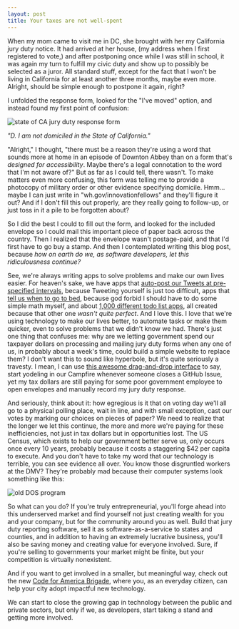 ```yaml
---
layout: post
title: Your taxes are not well-spent
---
```


When my mom came to visit me in DC, she brought with her my California jury duty notice. It had arrived at her house, (my address when I first registered to vote,) and after postponing once while I was still in school, it was again my turn to fulfill my civic duty and show up to possibly be selected as a juror. All standard stuff, except for the fact that I won't be living in California for at least another three months, maybe even more. Alright, should be simple enough to postpone it again, right?

I unfolded the response form, looked for the "I've moved" option, and instead found my first point of confusion:

![state of CA jury duty response form](http://i.imgur.com/IMhid.jpg)

*"D. I am not domiciled in the State of California."*

"Alright," I thought, "there must be a reason they're using a word that sounds more at home in an episode of Downton Abbey than on a form that's *designed for accessibility*. Maybe there's a legal connotation to the word that I'm not aware of?" But as far as I could tell, there wasn't. To make matters even more confusing, this form was telling me to provide a photocopy of military order or other evidence specifying domicile. Hmm… maybe I can just write in "wh.gov/innovationfellows" and they'll figure it out? And if I don't fill this out properly, are they really going to follow-up, or just toss in it a pile to be forgotten about?

So I did the best I could to fill out the form, and looked for the included envelope so I could mail this important piece of paper back across the country. Then I realized that the envelope wasn't postage-paid, and that I'd first have to go buy a stamp. And then I contemplated writing this blog post, because *how on earth do we, as software developers, let this ridiculousness continue?*

See, we're always writing apps to solve problems and make our own lives easier. For heaven's sake, we have apps that [auto-post our Tweets at pre-specified intervals](http://bufferapp.com), because Tweeting yourself is just too difficult, apps that [tell us when to go to bed](http://sleepyti.me/), because god forbid I should have to do some simple math myself, and about [1,000 different todo list apps](https://play.google.com/store/search?q=todo&c=apps), all created because that other one *wasn't quite perfect*. And I love this. I love that we're using technology to make our lives better, to automate tasks or make them quicker, even to solve problems that we didn't know we had. There's just one thing that confuses me: why are we letting government spend our taxpayer dollars on processing and mailing jury duty forms when any one of us, in probably about a week's time, could build a simple website to replace them? I don't want this to sound like hyperbole, but it's quite seriously a travesty. I mean, I can use [this awesome drag-and-drop interface](https://zapier.com/) to say, start yodeling in our Campfire whenever someone closes a GitHub Issue, yet my tax dollars are still paying for some poor government employee to open envelopes and manually record my jury duty response.

And seriously, think about it: how egregious is it that on voting day we'll all go to a physical polling place, wait in line, and with small exception, cast our votes by marking our choices on pieces of paper?  We need to realize that the longer we let this continue, the more and more we're paying for these inefficiencies, not just in tax dollars but in opportunities lost. The US Census, which exists to help our government better serve us, only occurs once every 10 years, probably because it costs a staggering $42 per capita to execute. And you don't have to take my word that our technology is terrible, you can see evidence all over. You know those disgruntled workers at the DMV? They're probably mad because their computer systems look something like this:

![old DOS program](http://i.imgur.com/LkrdX.png)

So what can you do? If you're truly entrepreneurial, you'll forge ahead into this underserved market and find yourself not just creating wealth for you and your company, but for the community around you as well. Build that jury duty reporting software, sell it as software-as-a-service to states and counties, and in addition to having an extremely lucrative business, you'll also be saving money and creating value for everyone involved. Sure, if you're selling to governments your market might be finite, but your competition is virtually nonexistent.

And if you want to get involved in a smaller, but meaningful way, check out the new [Code for America Brigade](http://brigade.codeforamerica.org/), where you, as an everyday citizen, can help your city adopt impactful new technology.

We can start to close the growing gap in technology between the public and private sectors, but only if we, as developers, start taking a stand and getting more involved.
